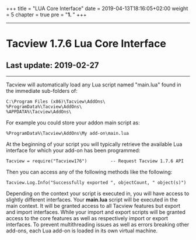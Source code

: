 +++
title = "LUA Core Interface"
date = 2019-04-13T18:16:05+02:00
weight = 5
chapter = true
pre = "<b>1. </b>"
+++

---

#	Tacview 1.7.6 Lua Core Interface
##	Last update: 2019-02-27

---

Tacview will automatically load any Lua script named "main.lua" found in the immediate sub-folders of:

	C:\Program Files (x86)\Tacview\AddOns\
	%ProgramData%\Tacview\AddOns\
	%APPDATA%\Tacview\AddOns\

For example you could store your addon main script as:

	%ProgramData%\Tacview\AddOns\My add-on\main.lua

At the beginning of your script you will typically retrieve the available Lua interface for which your add-on has been programmed:

	Tacview = require("Tacview176")			-- Request Tacview 1.7.6 API

Then you can access any of the following methods like the following:

	Tacview.Log.Info("Successfully exported ", objectCount, " object(s)")

Depending on the context your script is executed in, you will have access to slightly different interfaces.
Your **main.lua** script will be executed in the main context. It will be granted access to all Tacview features but export and import interfaces.
While your import and export scripts will be granted access to the core features as well as respectively import or export interfaces.
To prevent multithreading issues as well as errors breaking other add-ons, each Lua add-on is loaded in its own virtual machine.
